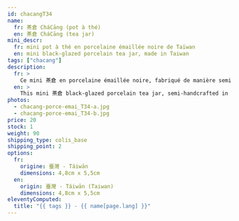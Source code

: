 ```yaml
---
id: chacangT34
name:
  fr: 茶倉 CháCāng (pot à thé)
  en: 茶倉 CháCāng (tea jar)
mini_descr:
  fr: mini pot à thé en porcelaine émaillée noire de Taïwan
  en: mini black-glazed porcelain tea jar, made in Taiwan
tags: ["chacang"]
description:
  fr: >
    Ce mini 茶倉 en porcelaine émaillée noire, fabriqué de manière semi-artisanale à Taïwan, est un modèle idéal pour vos déplacements, tout en conservant un style naturel et élégant.
  en: >
    This mini 茶倉 black-glazed porcelain tea jar, semi-handcrafted in Taiwan, is the perfect model for travel, combining natural elegance with practicality.
photos:
  - chacang-porce-emai_T34-a.jpg
  - chacang-porce-emai_T34-b.jpg
price: 20
stock: 1
weight: 90
shipping_type: colis_base
shipping_point: 2
options:
  fr:
    origine: 臺灣 - Táiwān
    dimensions: 4,8cm x 5,5cm
  en:
    origin: 臺灣 - Táiwān (Taiwan)
    dimensions: 4,8cm x 5,5cm
eleventyComputed:
  title: "{{ tags }} - {{ name[page.lang] }}"
---
```

